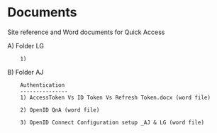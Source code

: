 # Documents
Site reference and Word documents for Quick Access

A) Folder LG

        1)
        
B) Folder AJ

        Authentication
        ---------------
        1) AccessToken Vs ID Token Vs Refresh Token.docx (word file)
        
        2) OpenID QnA (word file)
        
        3) OpenID Connect Configuration setup _AJ & LG (word file)
       
